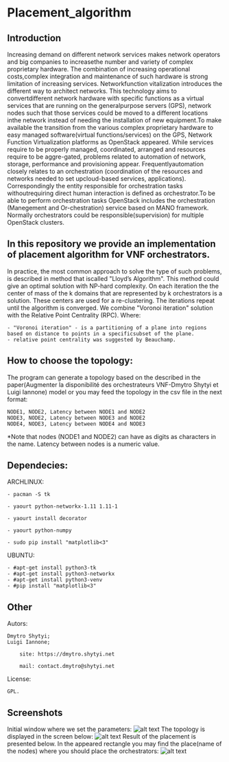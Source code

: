 # Placement_algorithm
## Introduction
Increasing demand on different network services makes network operators and big companies to increasethe number and variety of complex proprietary hardware. The combination of increasing operational costs,complex integration and maintenance of such hardware is strong limitation of increasing services. Networkfunction vitalization introduces the different way to architect networks. This technology aims to convertdifferent  network  hardware  with  specific functions  as  a  virtual  services  that  are  running  on the  generalpurpose servers (GPS), network nodes such that those services could be moved to a different locations inthe network instead of needing the installation of new equipment.To make available the transition from the various complex proprietary hardware to easy managed software(virtual  functions/services)  on  the  GPS,  Network  Function  Virtualization  platforms  as  OpenStack appeared. While services require to be properly managed, coordinated, arranged and resources require to be aggre-gated, problems related to automation of network, storage, performance and provisioning appear. Frequentlyautomation closely relates to an orchestration (coordination of the resources and networks needed to set upcloud-based services, applications). Correspondingly the entity responsible for orchestration tasks withoutrequiring direct human interaction is defined as orchestrator.To be able to perform orchestration tasks OpenStack includes the orchestration (Manegement and Or-chestration) service based on MANO framework. Normally orchestrators could be responsible(supervision) for multiple OpenStack clusters. 

## In this repository we provide an implementation of placement algorithm for VNF orchestrators. 
In practice, the most common approach to solve the type of such problems, is described in method that iscalled "Lloyd’s Algorithm". This method could give an optimal solution with NP-hard complexity. On each iteration the the center of mass of the k domains that are represented by k orchestrators is a solution. These centers are used for a re-clustering. The iterations repeat until the algorithm is converged. We combine "Voronoi iteration" solution with the Relative Point Centrality (RPC). Where:

	- "Voronoi iteration" - is a partitioning of a plane into regions based on distance to points in a specificsubset of the plane.
	- relative point centrality was suggested by Beauchamp.

## How to choose the topology:
The program can generate a topology based on the described in the paper(Augmenter la disponibilité des orchestrateurs VNF-Dmytro Shytyi et Luigi Iannone) model or you may feed the topology in the csv file in the next format:

	NODE1, NODE2, Latency between NODE1 and NODE2
	NODE3, NODE2, Latency between NODE3 and NODE2
	NODE4, NODE3, Latency between NODE4 and NODE3



*Note that nodes (NODE1 and NODE2) can have as digits as characters in the name. Latency between nodes is a numeric value.


## Dependecies:
ARCHLINUX:

	- pacman -S tk

	- yaourt python-networkx-1.11 1.11-1

 	- yaourt install decorator
	
	- yaourt python-numpy

	- sudo pip install "matplotlib<3"
UBUNTU:
	
	- #apt-get install python3-tk
	- #apt-get install python3-networkx
	- #apt-get install python3-venv
	- #pip install "matplotlib<3"
	
## Other
Autors:

	Dmytro Shytyi;
	Luigi Iannone;
	
		site: https://dmytro.shytyi.net
		
		mail: contact.dmytro@shytyi.net
		
License: 

	GPL.
## Screenshots
Initial window where we set the parameters:
![alt text](https://github.com/dmytroshytyi/Placement_algorithm/blob/master/Screenshot1.png "Screenshot 1")
The topology is displayed in the screen below:
![alt text](https://github.com/dmytroshytyi/Placement_algorithm/blob/master/Screenshot2.png "Screenshot 2")
Result of the placement is presented below. In the appeared rectangle you may find the place(name of the nodes) where you should place the orchestrators:
![alt text](https://github.com/dmytroshytyi/Placement_algorithm/blob/master/Screenshot3.png "Screenshot 3")
